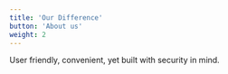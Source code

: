 ```yaml
---
title: 'Our Difference'
button: 'About us'
weight: 2
---
```


User friendly, convenient, yet built with security in mind.
